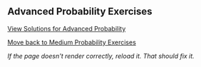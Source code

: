 ## Advanced Probability Exercises


[View Solutions for Advanced Probability](https://github.com/UMdecisionsupport/DecisionSupport2023/blob/main/Probability/Solutions/Advanced_Solutions.md)

[Move back to Medium Probability Exercises](https://github.com/UMdecisionsupport/DecisionSupport2023/blob/main/Probability/Medium.md)

*If the page doesn't render correctly, reload it. That should fix it.*
